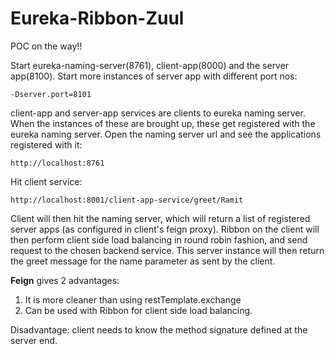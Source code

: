 # Eureka-Ribbon-Zuul
POC on the way!!

Start eureka-naming-server(8761), client-app(8000) and the server app(8100). Start more instances of server app with different port nos:

```
-Dserver.port=8101
```
client-app and server-app services are clients to eureka naming server. When the instances of these are brought up, these get registered with the eureka naming server. Open the naming server url and see the applications registered with it:
```
http://localhost:8761
```

Hit client service:
```
http://localhost:8001/client-app-service/greet/Ramit
```
Client will then hit the naming server, which will return a list of registered server apps (as configured in client's feign proxy). Ribbon on the client will then perform client side load balancing in round robin fashion, and send request to the chosen backend service. This server instance will then return the greet message for the name parameter as sent by the client.


**Feign** gives 2 advantages:
1. It is more cleaner than using restTemplate.exchange
2. Can be used with Ribbon for client side load balancing.

Disadvantage: client needs to know the method signature defined at the server end.



